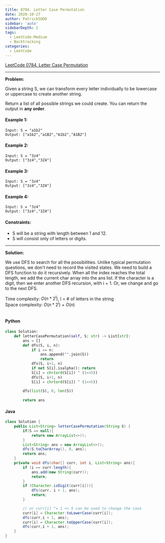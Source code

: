 ```yaml
---
title: 0784. Letter Case Permutation
date: 2020-10-27
author: PatrickSUDO
sidebar: 'auto'
sidebarDepth: 2
tags: 
  - LeetCode-Medium
  - Backtracking
categories:
  - LeetCode
---
```

[LeetCode 0784. Letter Case Permutation](https://leetcode.com/problems/letter-case-permutation/)

---
**Problem:** <br/>

Given a string S, we can transform every letter individually to be lowercase or uppercase to create another string.

Return a list of all possible strings we could create. You can return the output in **any order**.

#### Example 1:

    Input: S = "a1b2"
    Output: ["a1b2","a1B2","A1b2","A1B2"]

#### Example 2:

    Input: S = "3z4"
    Output: ["3z4","3Z4"]

#### Example 3:

    Input: S = "3z4"
    Output: ["3z4","3Z4"]

#### Example 4:

    Input: S = "3z4"
    Output: ["3z4","3Z4"]

#### Constraints:

- S will be a string with length between 1 and 12.
- S will consist only of letters or digits.

---
**Solution:** <br/>

We use DFS to search for all the possibilities. Unlike typical permutation questions, we don't need to record the visited states. We need to build a DFS function to do it recursively. When all the index reaches the total length, we add the current char array into the ans list. If the character is a digit, then we enter another DFS recursion, with i + 1. Or, we change and go to the next DFS.


Time complexity: $O(n*2^l)$, l = # of letters in the string </br>
Space complexity: $O(n*2^l)$ + $O(n)$
</br>
</br>

#### Python
```python
class Solution:
    def letterCasePermutation(self, S: str) -> List[str]:
        ans = []
        def dfs(S, i, n):
            if i == n:
                ans.append("".join(S))
                return
            dfs(S, i+1, n)
            if not S[i].isalpha(): return
            S[i] = chr(ord(S[i]) ^ (1<<5))
            dfs(S, i+1, n)
            S[i] = chr(ord(S[i]) ^ (1<<5))
            
        dfs(list(S), 0, len(S))
        
        return ans 
```
#### Java
```java
class Solution {
    public List<String> letterCasePermutation(String S) {
        if(S == null){
            return new ArrayList<>();
        }
        List<String> ans = new ArrayList<>();
        dfs(S.toCharArray(), 0, ans);
        return ans;
    }
    private void dfs(char[] curr, int i, List<String> ans){
        if (i == curr.length){
            ans.add(new String(curr));
            return;
        }
        if (Character.isDigit(curr[i])){
            dfs(curr, i + 1, ans);
            return;
        }

        // or curr[i] ^= 1 << 5 can be used to change the case
        curr[i] = Character.toLowerCase(curr[i]);
        dfs(curr,i + 1, ans);
        curr[i] = Character.toUpperCase(curr[i]);
        dfs(curr,i + 1, ans);
    }
}
```
